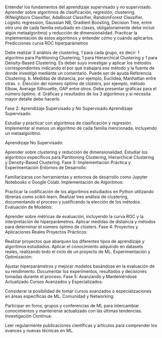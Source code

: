 Entender los fundamentos del aprendizaje supervisado y no supervisado.
Aprender sobre algoritmos de clasificación, regresión, clustering (KNeighbors Classifier,
AdaBoost Classifier, RandomForest Classifier, Logistic regression, Gaussian NB,
Gradient Boosting, Decision Tree, entre otro uno de cada familia estudiado en
clases, obligatoriamente debe incluir algún metaalgoritmo) y reducción de dimensionalidad.
Practicar la implementación de estos algoritmos y entender cómo y cuándo aplicarlos.
Predicciones
curva ROC
hiperparámetros

Debe realizar 3 análisis de clustering, 1 para cada grupo, es decir: 1 algoritmo para
Partitioning Clustering, 1 para Hierarchical Clustering y 1 para Density-Based
Clustering. Es deber suyo investigar y aplicar los métodos correspondientes indicando
el por qué trabajará ese método y la fuente de donde investigó mediante un
comentario. Puede ser de ayuda Referencia Clustering.
b. Medidas de distancia, por ejemplo, Euclídea, Manhattan entre otras.
c. Elección del número óptimo de clústers, por ejemplo, método Elbow, Average
Silhouette, GAP entre otros. Debe presentar gráficas para el número óptimo.
d. Gráficas y resultados de los 3 algoritmos y si necesita mayor detalle debe hacerlo


Fase 2: Aprendizaje Supervisado y No Supervisado
Aprendizaje Supervisado:

Estudiar y practicar con algoritmos de clasificación y regresión.
Implementar al menos un algoritmo de cada familia mencionada, incluyendo un metaalgoritmo.

Aprendizaje No Supervisado:

Aprender sobre clustering y reducción de dimensionalidad.
Estudiar los algoritmos específicos para Partitioning Clustering, Hierarchical Clustering y Density-Based Clustering.
Fase 3: Implementación Práctica y Experimentación
Entornos de Desarrollo:

Familiarizarse con herramientas y entornos de desarrollo como Jupyter Notebooks o Google Colab.
Implementación de Algoritmos:

Practicar la codificación de los algoritmos estudiados en Python utilizando librerías como scikit-learn.
Realizar tres análisis de clustering, documentando el proceso y justificando la elección de los métodos.
Evaluación de Modelos:

Aprender sobre métricas de evaluación, incluyendo la curva ROC y la interpretación de hiperparámetros.
Aplicar medidas de distancia y métodos para determinar el número óptimo de clústers.
Fase 4: Proyectos y Aplicaciones Reales
Proyectos Prácticos:

Realizar proyectos que abarquen los diferentes tipos de aprendizaje y algoritmos estudiados.
Aplicar el conocimiento adquirido en datasets reales, realizando todo el ciclo de un proyecto de ML.
Experimentación y Optimización:

Ajustar hiperparámetros y mejorar modelos basándose en la evaluación de su rendimiento.
Documentar los experimentos, resultados y decisiones tomadas durante el proceso.
Fase 5: Avanzando y Manteniéndose Actualizado
Cursos Avanzados y Especializados:

Considerar la posibilidad de tomar cursos avanzados o especializaciones en áreas específicas de ML.
Comunidad y Networking:

Participar en foros, grupos y conferencias de ML para intercambiar conocimientos y mantenerse actualizado con las últimas tendencias.
Investigación Continua:

Leer regularmente publicaciones científicas y artículos para comprender los avances y nuevas técnicas en ML.
